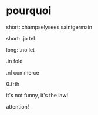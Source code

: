 # pourquoi
short:
champselysees
saintgermain

short:
.jp
tel

long:
.no
let

.in
fold

.nl
commerce

0.frth

it's not funny, it's the law!

attention!
